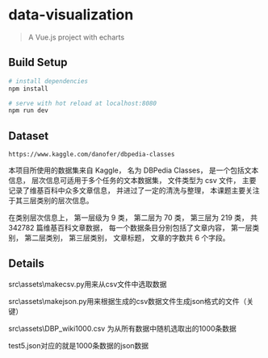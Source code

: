 # data-visualization

> A Vue.js project with echarts

## Build Setup

``` bash
# install dependencies
npm install

# serve with hot reload at localhost:8080
npm run dev

```
## Dataset
```
https://www.kaggle.com/danofer/dbpedia-classes
```
本项目所使用的数据集来自 Kaggle， 名为 DBPedia Classes， 是一个包括文本信息， 层次信息可适用于多个任务的文本数据集， 文件类型为 csv 文件， 主要记录了维基百科中众多文章信息， 并进过了一定的清洗与整理， 本课题主要关注于其三层类别的层次信息。

在类别层次信息上， 第一层级为 9 类， 第二层为 70 类， 第三层为 219 类， 共 342782 篇维基百科文章数据， 每一个数据条目分别包括了文章内容， 第一层类别， 第二层类别， 第三层类别， 文章标题， 文章的字数共 6 个字段。

## Details
src\assets\makecsv.py用来从csv文件中选取数据

src\assets\makejson.py用来根据生成的csv数据文件生成json格式的文件（关键）

src\assets\DBP_wiki1000.csv 为从所有数据中随机选取出的1000条数据

test5.json对应的就是1000条数据的json数据
